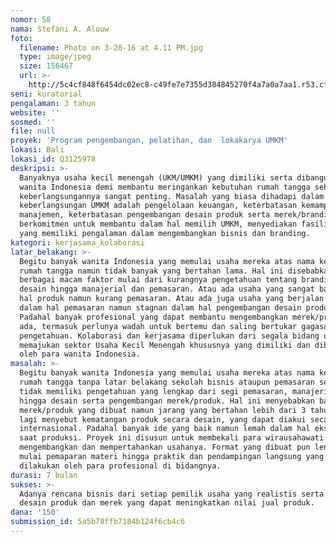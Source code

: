 ```yaml
---
nomor: 58
nama: Stefani A. Alouw
foto:
  filename: Photo on 3-28-16 at 4.11 PM.jpg
  type: image/jpeg
  size: 156467
  url: >-
    http://5c4cf848f6454dc02ec8-c49fe7e7355d384845270f4a7a0a7aa1.r53.cf2.rackcdn.com/fddad1f6-66c8-4159-96b6-f5fadfbd2458/Photo%20on%203-28-16%20at%204.11%20PM.jpg
seni: kuratorial
pengalaman: 3 tahun
website: ''
sosmed: ''
file: null
proyek: 'Program pengembangan, pelatihan, dan  lokakarya UMKM'
lokasi: Bali
lokasi_id: Q3125978
deskripsi: >-
  Banyaknya usaha kecil menengah (UKM/UMKM) yang dimiliki serta dibangun oleh
  wanita Indonesia demi membantu meringankan kebutuhan rumah tangga sehingga
  keberlangsungannya sangat penting. Masalah yang biasa dihadapi dalam
  keberlangsungan UMKM adalah pengelolaan keuangan, keterbatasan kemampuan
  manajemen, keterbatasan pengembangan desain produk serta merek/branding. Saya
  berkomitmen untuk membantu dalam hal memilih UMKM, menyediakan fasilitator
  yang memiliki pengalaman dalam mengembangkan bisnis dan branding.
kategori: kerjasama_kolaborasi
latar_belakang: >-
  Begitu banyak wanita Indonesia yang memulai usaha mereka atas nama keperluan
  rumah tangga namun tidak banyak yang bertahan lama. Hal ini disebabkan oleh
  berbagai macam faktor mulai dari kurangnya pengetahuan tentang branding dan
  desain hingga manajerial dan pemasaran. Atau ada usaha yang sangat baik dalam
  hal produk namun kurang pemasaran. Atau ada juga usaha yang berjalan baik
  dalam hal pemasaran namun stagnan dalam hal pengembangan desain produk.
  Padahal banyak profesional yang dapat membantu mengembangkan merek/produk yang
  ada, termasuk perlunya wadah untuk bertemu dan saling bertukar gagasan atau
  pengetahuan. Kolaborasi dan kerjasama diperlukan dari segala bidang untuk
  memajukan sektor Usaha Kecil Menengah khususnya yang dimiliki dan dibangun
  oleh para wanita Indonesia. 
masalah: >-
  Begitu banyak wanita Indonesia yang memulai usaha mereka atas nama keperluan
  rumah tangga tanpa latar belakang sekolah bisnis ataupun pemasaran sehingga
  tidak memiliki pengetahuan yang lengkap dari segi pemasaran, manajerial,
  hingga desain serta pengembangan merek/produk. Hal ini menyebabkan banyaknya
  merek/produk yang dibuat namun jarang yang bertahan lebih dari 3 tahun. Belum
  lagi menyebut kematangan produk secara desain, yang dapat diakui secara
  internasional. Padahal banyak ide yang baik namun lemah dalam hal eksekusi
  saat produksi. Proyek ini disusun untuk membekali para wirausahawati untuk
  mengembangkan dan mempertahankan usahanya. Format yang dibuat pun lengkap dari
  mulai pemaparan materi hingga praktik dan pendampingan langsung yang akan
  dilakukan oleh para profesional di bidangnya.
durasi: 7 bulan
sukses: >-
  Adanya rencana bisnis dari setiap pemilik usaha yang realistis serta inovasi
  desain produk dan merek yang dapat meningkatkan nilai jual produk.
dana: '150'
submission_id: 5a5b78ffb7184b124f6cb4c6
---
```

